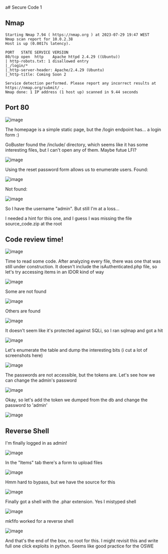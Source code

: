 a# Secure Code 1

## Nmap
````
Starting Nmap 7.94 ( https://nmap.org ) at 2023-07-29 19:47 WEST
Nmap scan report for 10.0.2.38
Host is up (0.0017s latency).

PORT   STATE SERVICE VERSION
80/tcp open  http    Apache httpd 2.4.29 ((Ubuntu))
| http-robots.txt: 1 disallowed entry 
|_/login/*
|_http-server-header: Apache/2.4.29 (Ubuntu)
|_http-title: Coming Soon 2

Service detection performed. Please report any incorrect results at https://nmap.org/submit/ .
Nmap done: 1 IP address (1 host up) scanned in 9.44 seconds
````

## Port 80

![image](https://github.com/BrunoCaseiro/OSWE-Practice/assets/38294180/459d18e5-e73f-4c61-960b-0970c69c9730)

The homepage is a simple static page, but the /login endpoint has... a login form :)

GoBuster found the /include/ directory, which seems like it has some interesting files, but I can't open any of them. Maybe futue LFI?

![image](https://github.com/BrunoCaseiro/OSWE-Practice/assets/38294180/e136aa6c-b53e-4471-8b96-91e4219f90f2)


Using the reset password form allows us to enumerate users. Found:

![image](https://github.com/BrunoCaseiro/OSWE-Practice/assets/38294180/c7b31c20-abc8-44b0-824b-3c52aaed84d8)

Not found:

![image](https://github.com/BrunoCaseiro/OSWE-Practice/assets/38294180/acab704b-d5ad-4776-863f-ceab0ca83313)

So I have the username "admin". But still I'm at a loss... 

I needed a hint for this one, and I guess I was missing the file source_code.zip at the root

## Code review time!

![image](https://github.com/BrunoCaseiro/OSWE-Practice/assets/38294180/c311140b-da21-465a-9039-b0ca7bce8c37)


Time to read some code. After analyzing every file, there was one that was still under construction. It doesn't include the isAuthenticated.php file, so let's try accessing items in an IDOR kind of way

![image](https://github.com/BrunoCaseiro/OSWE-Practice/assets/38294180/7c72828b-44a4-4241-8d36-ce51a6b0e2a1)

Some are not found

![image](https://github.com/BrunoCaseiro/OSWE-Practice/assets/38294180/6cf72973-283a-478e-942d-c8d68af83c53)


Others are found

![image](https://github.com/BrunoCaseiro/OSWE-Practice/assets/38294180/3f2cacbe-e86c-49d2-a2b0-1c2d8e2eb7be)


It doesn't seem like it's protected against SQLi, so I ran sqlmap and got a hit

![image](https://github.com/BrunoCaseiro/OSWE-Practice/assets/38294180/34a15de2-16ab-4a08-975c-b4d0fb35b581)

Let's enumerate the table and dump the interesting bits (i cut a lot of screenshots here)

![image](https://github.com/BrunoCaseiro/OSWE-Practice/assets/38294180/69ed6338-bd29-47ca-ac7e-a30297a13de6)


The passwords are not accessible, but the tokens are. Let's see how we can change the admin's password

![image](https://github.com/BrunoCaseiro/OSWE-Practice/assets/38294180/0deefe81-5643-4bbc-8e28-330683544bf5)


Okay, so let's add the token we dumped from the db and change the password to 'admin'

![image](https://github.com/BrunoCaseiro/OSWE-Practice/assets/38294180/a1d9d193-d45e-4812-ac07-ece1cc42db28)



## Reverse Shell

I'm finally logged in as admin!

![image](https://github.com/BrunoCaseiro/OSWE-Practice/assets/38294180/9a2f9c46-778e-42c3-9e99-b45f0b3e92f4)

In the "Items" tab there's a form to upload files

![image](https://github.com/BrunoCaseiro/OSWE-Practice/assets/38294180/912c7d03-92fb-435c-9153-4f2556f20101)


Hmm hard to bypass, but we have the source for this

![image](https://github.com/BrunoCaseiro/OSWE-Practice/assets/38294180/d5db092b-4b60-4e94-85cd-c4123393c92f)


Finally got a shell with the .phar extension. Yes I mistyped shell

![image](https://github.com/BrunoCaseiro/OSWE-Practice/assets/38294180/539eb0f6-29c5-4f84-8eed-364a50e87c77)


mkfifo worked for a reverse shell

![image](https://github.com/BrunoCaseiro/OSWE-Practice/assets/38294180/0962534f-4b4c-4e9e-b436-8f3f073828bb)


And that's the end of the box, no root for this.
I might revisit this and write full one click exploits in python. Seems like good practice for the OSWE
